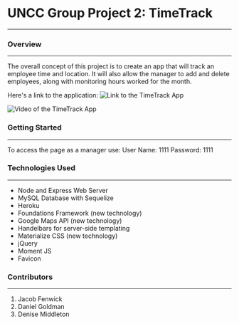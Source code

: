 # UNCC Group Project 2: TimeTrack
______________________________________________________________________________________________________________________

### Overview
______________________________________________________________________________________________________________________
The overall concept of this project is to create an app that will track an employee time and location.  It will also allow the manager to add and delete employees, along with monitoring hours worked for the month.  

Here's a link to the application: ![Link to the TimeTrack App](https://uncctimetracker.herokuapp.com/)

![Video of the TimeTrack App](project2.gif)


### Getting Started 
______________________________________________________________________________________________________________________

To access the page as a manager use:
User Name: 1111
Password: 1111

### Technologies Used
______________________________________________________________________________________________________________________
* Node and Express Web Server
* MySQL Database with Sequelize
* Heroku
* Foundations Framework (new technology)
* Google Maps API (new technology)
* Handelbars for server-side templating
* Materialize CSS (new technology)
* jQuery
* Moment JS
* Favicon

### Contributors
______________________________________________________________________________________________________________________
1. Jacob Fenwick
2. Daniel Goldman
3. Denise Middleton
